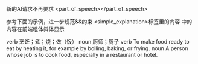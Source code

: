 
新的AI请求不再要求  <part_of_speech></part_of_speech>

参考下面的示例，进一步规范&&约束 <definition><simple_explanation>标签里的内容 <pos> 中的内容在前端粗体斜体显示

<definition>
    <entry>
      <pos>verb</pos>
      <meaning>烹饪；煮；烧；做（饭）</meaning>
    </entry>
    <entry>
      <pos>noun</pos>
      <meaning>厨师；厨子</meaning>
    </entry>
  </definition>
  <simple_explanation>
    <entry>
      <pos>verb</pos>
      <explanation>To make food ready to eat by heating it, for example by boiling, baking, or frying.</explanation>
    </entry>
    <entry>
      <pos>noun</pos>
      <explanation>A person whose job is to cook food, especially in a restaurant or hotel.</explanation>
    </entry>
  </simple_explanation>

